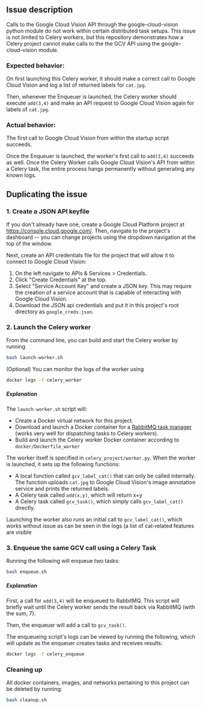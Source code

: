 ## Issue description

Calls to the Google Cloud Vision API through the google-cloud-vision python module do not work within certain distributed task setups. This issue is not limited to Celery workers, but this repository demonstrates how a Celery project cannot make calls to the the GCV API using the google-cloud-vision module.

### Expected behavior:

On first launching this Celery worker, it should make a correct call to Google Cloud Vision and log a list of returned labels for `cat.jpg`.

Then, whenever the Enqueuer is launched, the Celery worker should execute `add(3,4)` and make an API request to Google Cloud Vision again for labels of `cat.jpg`.

### Actual behavior:

The first call to Google Cloud Vision from within the startup script succeeds.

Once the Enqueuer is launched, the worker's first call to `add(3,4)` succeeds as well. Once the Celery Worker calls Google Cloud Vision's API from within a Celery task, the entire process hangs permanently without generating any known logs.

## Duplicating the issue

### 1. Create a JSON API keyfile

If you don't already have one, create a Google Cloud Platform project at https://console.cloud.google.com/. Then, navigate to the project's dashboard -- you can change projects using the dropdown navigation at the top of the window.

Next, create an API credentials file for the project that will allow it to connect to Google Cloud Vision:

1) On the left navigate to APIs & Services > Credentials.
2) Click "Create Credentials" at the top.
3) Select "Service Account Key" and create a JSON key. This may require the creation of a service account that is capable of interacting with Google Cloud Vision.
4) Download the JSON api credentials and put it in this project's root directory as `google_creds.json`.

### 2. Launch the Celery worker

From the command line, you can build and start the Celery worker by running

``` bash
bash launch-worker.sh
```

(Optional) You can monitor the logs of the worker using

``` bash
docker logs -f celery_worker
```

##### Explanation

The `launch-worker.sh` script will:
* Create a Docker virtual network for this project.
* Download and launch a Docker container for a [RabbitMQ task manager](https://www.rabbitmq.com/) (works very well for dispatching tasks to Celery workers).
* Build and launch the Celery worker Docker container according to `docker/Dockerfile_worker`

The worker itself is specified in `celery_project/worker.py`. When the worker is launched, it sets up the following functions:

* A local function called `gcv_label_cat()` that can only be called internally. The function uploads `cat.jpg` to Google Cloud Vision's image annotation service and prints the returned labels.
* A Celery task called `add(x,y)`, which will return x+y
* A Celery task called `gcv_task()`, which simply calls `gcv_label_cat()` directly.

Launching the worker also runs an initial call to `gcv_label_cat()`, which works without issue as can be seen in the logs (a list of cat-related features are visible 


### 3. Enqueue the same GCV call using a Celery Task

Running the following will enqueue two tasks:
``` bash
bash enqueue.sh
```

##### Explanation

First, a call for `add(3,4)` will be enqueued to RabbitMQ. This script will briefly wait until the Celery worker sends the result back via RabbitMQ (with the sum, 7).

Then, the enqueuer will add a call to `gcv_task()`.

The enqueueing script's logs can be viewed by running the following, which will update as the enqueuer creates tasks and receives results:
``` bash
docker logs -f celery_enqueue
```

### Cleaning up

All docker containers, images, and networks pertaining to this project can be deleted by running:

``` bash
bash cleanup.sh
```
